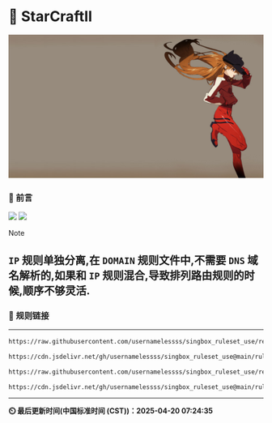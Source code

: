 
# 🧸 StarCraftII
![](https://raw.githubusercontent.com/usernamelessss/picture-bed/main/images/202504042256831.jpg)
### 📣 前言
![](https://shields.io/badge/-移除重复规则-ff69b4) ![](https://shields.io/badge/-IP&nbsp;规则单独存放不与&nbsp;DOMAIN&nbsp;等混合-green)
> [!NOTE]
**`IP` 规则单独分离,在 `DOMAIN` 规则文件中,不需要 `DNS` 域名解析的,如果和 `IP` 规则混合,导致排列路由规则的时候,顺序不够灵活.**
---

###  🔗 规则链接
---

```url
https://raw.githubusercontent.com/usernamelessss/singbox_ruleset_use/refs/heads/main/rule/StarCraftII/StarCraftII_IP.json
```

```url
https://cdn.jsdelivr.net/gh/usernamelessss/singbox_ruleset_use@main/rule/StarCraftII/StarCraftII_IP.json
```

```url
https://raw.githubusercontent.com/usernamelessss/singbox_ruleset_use/refs/heads/main/rule/StarCraftII/StarCraftII_IP.srs
```

```url
https://cdn.jsdelivr.net/gh/usernamelessss/singbox_ruleset_use@main/rule/StarCraftII/StarCraftII_IP.srs
```

---
**⏲️ 最后更新时间(中国标准时间 (CST))：2025-04-20 07:24:35**